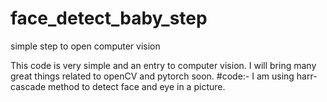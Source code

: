 # face_detect_baby_step
simple step to open computer vision

This code is very simple and an entry to computer vision. I will bring many great things related to openCV and pytorch soon.
#code:-
I am using harr-cascade method to detect face and eye in a picture.
